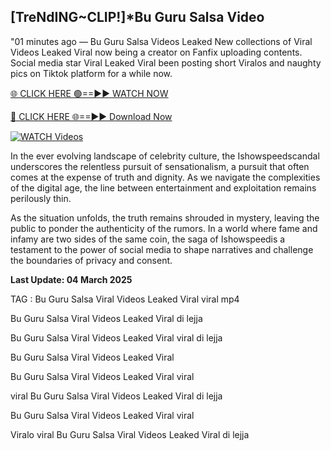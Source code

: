 ## [TreNdING~CLIP!]*Bu Guru Salsa Video


"01 minutes ago —  Bu Guru Salsa Videos Leaked New collections of Viral Videos Leaked Viral now being a creator on Fanfix uploading contents. Social media star Viral Leaked Viral been posting short Viralos and naughty pics on Tiktok platform for a while now. 


[🌐 CLICK HERE 🟢==►► WATCH NOW](https://ultra-bulletin.blogspot.com/p/ultra-bulletin-25.html)

[🔴 CLICK HERE 🌐==►► Download Now](https://ultra-bulletin.blogspot.com/p/ultra-bulletin-25.html)

[![WATCH Videos](https://i.imgur.com/dJHk4Zq.gif)](https://ultra-bulletin.blogspot.com/p/ultra-bulletin-25.html)


In the ever evolving landscape of celebrity culture, the Ishowspeedscandal underscores the relentless pursuit of sensationalism, a pursuit that often comes at the expense of truth and dignity. As we navigate the complexities of the digital age, the line between entertainment and exploitation remains perilously thin.

As the situation unfolds, the truth remains shrouded in mystery, leaving the public to ponder the authenticity of the rumors. In a world where fame and infamy are two sides of the same coin, the saga of Ishowspeedis a testament to the power of social media to shape narratives and challenge the boundaries of privacy and consent.

**Last Update: 04 March 2025**

TAG :
Bu Guru Salsa Viral Videos Leaked Viral viral mp4

Bu Guru Salsa Viral Videos Leaked Viral di lejja

Bu Guru Salsa Viral Videos Leaked Viral viral di lejja

Bu Guru Salsa Viral Videos Leaked Viral

Bu Guru Salsa Viral Videos Leaked Viral viral

viral Bu Guru Salsa Viral Videos Leaked Viral di lejja

Bu Guru Salsa Viral Videos Leaked Viral viral

Viralo viral Bu Guru Salsa Viral Videos Leaked Viral di lejja

